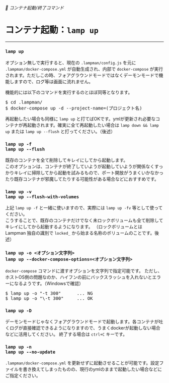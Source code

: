 ###### 🚩 コンテナ起動/終了コマンド

# コンテナ起動：`lamp up`
----------------------------------------------------------------------

### `lamp up`

オプション無しで実行すると、現在の `.lampman/config.js` を元に `.lampman/docker-compose.yml` が自動生成され、内部で `docker-compose` が実行されます。ただしこの時、フォアグラウンドモードではなくデーモンモードで機能しますので、ログ等は画面に流れません。  

機能的には以下のコマンドを実行するのとほぼ同等となります。
<pre class="cmd">
$ cd .lampman/
$ docker-compose up -d --project-name=(プロジェクト名)
</pre>

再起動したい場合も同様に `lamp up` と打てばOKです。ymlが更新され必要なコンテナが再起動されます。確実に全て再起動したい場合は `lamp down && lamp up` または `lamp up --flush` と打ってください。（後述）


### `lamp up -f`<br>`lamp up --flush`

既存のコンテナを全て削除してキレイにしてから起動します。  
このオプションは、コンテナが終了していようが起動していようが関係なくすっかりキレイに掃除してから起動を試みるもので、ポート開放がうまくいかなかったり既存コンテナが邪魔してたりする可能性がある場合などにおすすめです。


### `lamp up -v`<br>`lamp up --flush-with-volumes`

上記 `lamp up -f` と一緒に使いますので、実際には `lamp up -fv` 等として使ってください。  
こうすることで、既存のコンテナだけでなく未ロックボリュームも全て削除してキレイにしてから起動するようになります。
（ロックボリュームとは Lampman 独自の識別で `locked_` から始まる名称のボリュームのことです。後述）


### `lamp up -o <オプション文字列>`<br>`lamp up --docker-compose-options=<オプション文字列>`

`docker-compose` コマンドに渡すオプションを文字列で指定可能です。
ただし、ホストOS側の問題なのか、ハイフンの前にバックスラッシュを入れないとエラーになるようです。（Windowsで確認）

<pre class="cmd">
$ lamp up -o "-t 300"      ... NG
$ lamp up -o "\-t 300"     ... OK
</pre>

### `lamp up -D`

デーモンモードじゃなくフォアグラウンドモードで起動します。各コンテナが吐くログが直接確認できるようになりますので、うまくdockerが起動しない場合などに活用してください。
終了する場合は `ctrl+C` キーです。

### `lamp up -n`<br>`lamp up --no-update`

`.lampman/docker-compose.yml` を更新せずに起動させることが可能です。設定ファイルを書き換えてしまったものの、現行のymlのままで起動したい場合などにご指定ください。

